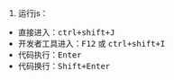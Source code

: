 1. 运行js：
+ 直接进入：<kbd>ctrl+shift+J</kbd>
+ 开发者工具进入：<kbd>F12</kbd> 或 </kbd><kbd>ctrl+shift+I</kbd>
+ 代码执行：<kbd>Enter</kbd>
+ 代码换行：<kbd>Shift+Enter</kbd>






<kbd></kbd>